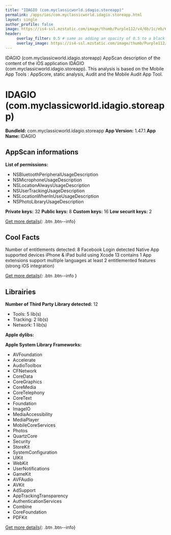 ```yaml
---
title: "IDAGIO (com.myclassicworld.idagio.storeapp)"
permalink: /apps/ios/com.myclassicworld.idagio.storeapp.html
layout: single
author_profile: false
image: https://is4-ssl.mzstatic.com/image/thumb/Purple112/v4/6b/1c/eb/6b1ceb03-2e0a-e579-680c-8983f4647cc0/AppIcon-0-1x_U007emarketing-0-7-0-85-220.png/512x512bb.jpg
header: 
     overlay_filter: 0.5 # same as adding an opacity of 0.5 to a black background
     overlay_image: https://is4-ssl.mzstatic.com/image/thumb/Purple112/v4/6b/1c/eb/6b1ceb03-2e0a-e579-680c-8983f4647cc0/AppIcon-0-1x_U007emarketing-0-7-0-85-220.png/512x512bb.jpg
---
```

IDAGIO (com.myclassicworld.idagio.storeapp) AppScan description of the content of the iOS application IDAGIO (com.myclassicworld.idagio.storeapp). This analysis is based on the Mobile App Tools : AppScore, static analysis, Audit and the Mobile Audit App Tool.

# IDAGIO (com.myclassicworld.idagio.storeapp)

**BundleId:** com.myclassicworld.idagio.storeapp
**App Version:** 1.47.1
**App Name:** IDAGIO


## AppScan informations 

**List of permissions:** 
- NSBluetoothPeripheralUsageDescription
- NSMicrophoneUsageDescription
- NSLocationAlwaysUsageDescription
- NSUserTrackingUsageDescription
- NSLocationWhenInUseUsageDescription
- NSPhotoLibraryUsageDescription
  
  
**Private keys:** 32
**Public keys:** 8
**Custom keys:** 16
**Low securit keys:** 2
  
[Get more details](/pricing.html){: .btn .btn--info}

## Cool Facts

Number of entitlements detected: 8
Facebook Login detected
Native App
supported devices iPhone & iPad
build using Xcode 13
contains 1 App extensions
support multiple languages
at least 2 entitlemented features (strong iOS integration)
  
[Get more details](/pricing.html){: .btn .btn--info }

## Librairies 
**Number of Third Party Library detected:** 12
- Tools: 5 lib(s)
- Tracking: 2 lib(s)
- Network: 1 lib(s)


**Apple dylibs:**


**Apple System Library Frameworks:**
- AVFoundation
- Accelerate
- AudioToolbox
- CFNetwork
- CoreData
- CoreGraphics
- CoreMedia
- CoreTelephony
- CoreText
- Foundation
- ImageIO
- MediaAccessibility
- MediaPlayer
- MobileCoreServices
- Photos
- QuartzCore
- Security
- StoreKit
- SystemConfiguration
- UIKit
- WebKit
- UserNotifications
- GameKit
- AVFAudio
- AVKit
- AdSupport
- AppTrackingTransparency
- AuthenticationServices
- Combine
- CoreFoundation
- PDFKit


  
[Get more details](/pricing.html){: .btn .btn--info}

